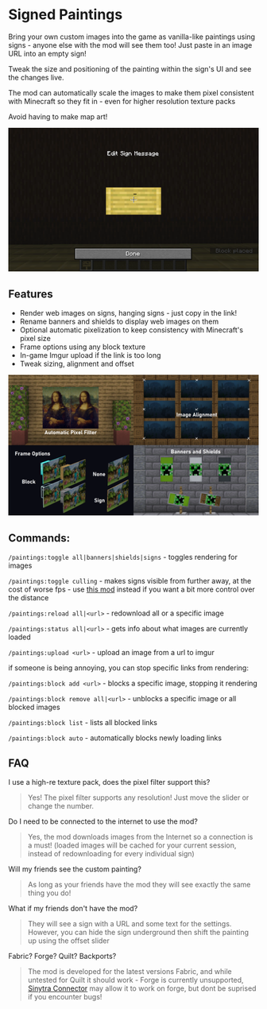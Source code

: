 # Signed Paintings

Bring your own custom images into the game as vanilla-like paintings using signs - anyone else with the mod will see them too! Just paste in an image URL into an empty sign!

Tweak the size and positioning of the painting within the sign's UI and see the changes live.

The mod can automatically scale the images to make them pixel consistent with Minecraft so they fit in - even for higher resolution texture packs

Avoid having to make map art!

![Gif showing the positioning and sizing of an image](images/gif.gif)

## Features

- Render web images on signs, hanging signs - just copy in the link!
- Rename banners and shields to display web images on them
- Optional automatic pixelization to keep consistency with Minecraft's pixel size
- Frame options using any block texture
- In-game Imgur upload if the link is too long
- Tweak sizing, alignment and offset

![Showcase showing the main features of the mod](images/combined.png)

## Commands:

`/paintings:toggle all|banners|shields|signs` - toggles rendering for images

`/paintings:toggle culling` - makes signs visible from further away, at the cost of worse fps - use [this mod](https://modrinth.com/mod/beer) instead if you want a bit more control over the distance

`/paintings:reload all|<url>` - redownload all or a specific image

`/paintings:status all|<url>` - gets info about what images are currently loaded

`/paintings:upload <url>` - upload an image from a url to imgur

if someone is being annoying, you can stop specific links from rendering:

`/paintings:block add <url>` - blocks a specific image, stopping it rendering

`/paintings:block remove all|<url>` - unblocks a specific image or all blocked images

`/paintings:block list` - lists all blocked links

`/paintings:block auto` - automatically blocks newly loading links

## FAQ

I use a high-re texture pack, does the pixel filter support this?

> Yes! The pixel filter supports any resolution! Just move the slider or change the number.

Do I need to be connected to the internet to use the mod?

> Yes, the mod downloads images from the Internet so a connection is a must! (loaded images will be cached for your current session, instead of redownloading for every individual sign)

Will my friends see the custom painting?

> As long as your friends have the mod they will see exactly the same thing you do!

What if my friends don't have the mod?

> They will see a sign with a URL and some text for the settings. However, you can hide the sign underground then shift the painting up using the offset slider

Fabric? Forge? Quilt? Backports?

> The mod is developed for the latest versions Fabric, and while untested for Quilt it should work - Forge is currently unsupported, [Sinytra Connector](https://modrinth.com/mod/connector) may allow it to work on forge, but dont be suprised if you encounter bugs!